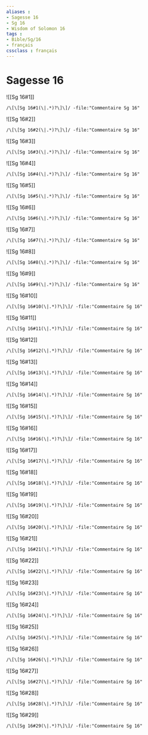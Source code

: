 ```yaml
---
aliases : 
- Sagesse 16
- Sg 16
- Wisdom of Solomon 16
tags : 
- Bible/Sg/16
- français
cssclass : français
---
```


# Sagesse 16

![[Sg 16#1]]

```query
/\[\[Sg 16#1(\|.*)?\]\]/ -file:"Commentaire Sg 16"
```

![[Sg 16#2]]

```query
/\[\[Sg 16#2(\|.*)?\]\]/ -file:"Commentaire Sg 16"
```

![[Sg 16#3]]

```query
/\[\[Sg 16#3(\|.*)?\]\]/ -file:"Commentaire Sg 16"
```

![[Sg 16#4]]

```query
/\[\[Sg 16#4(\|.*)?\]\]/ -file:"Commentaire Sg 16"
```

![[Sg 16#5]]

```query
/\[\[Sg 16#5(\|.*)?\]\]/ -file:"Commentaire Sg 16"
```

![[Sg 16#6]]

```query
/\[\[Sg 16#6(\|.*)?\]\]/ -file:"Commentaire Sg 16"
```

![[Sg 16#7]]

```query
/\[\[Sg 16#7(\|.*)?\]\]/ -file:"Commentaire Sg 16"
```

![[Sg 16#8]]

```query
/\[\[Sg 16#8(\|.*)?\]\]/ -file:"Commentaire Sg 16"
```

![[Sg 16#9]]

```query
/\[\[Sg 16#9(\|.*)?\]\]/ -file:"Commentaire Sg 16"
```

![[Sg 16#10]]

```query
/\[\[Sg 16#10(\|.*)?\]\]/ -file:"Commentaire Sg 16"
```

![[Sg 16#11]]

```query
/\[\[Sg 16#11(\|.*)?\]\]/ -file:"Commentaire Sg 16"
```

![[Sg 16#12]]

```query
/\[\[Sg 16#12(\|.*)?\]\]/ -file:"Commentaire Sg 16"
```

![[Sg 16#13]]

```query
/\[\[Sg 16#13(\|.*)?\]\]/ -file:"Commentaire Sg 16"
```

![[Sg 16#14]]

```query
/\[\[Sg 16#14(\|.*)?\]\]/ -file:"Commentaire Sg 16"
```

![[Sg 16#15]]

```query
/\[\[Sg 16#15(\|.*)?\]\]/ -file:"Commentaire Sg 16"
```

![[Sg 16#16]]

```query
/\[\[Sg 16#16(\|.*)?\]\]/ -file:"Commentaire Sg 16"
```

![[Sg 16#17]]

```query
/\[\[Sg 16#17(\|.*)?\]\]/ -file:"Commentaire Sg 16"
```

![[Sg 16#18]]

```query
/\[\[Sg 16#18(\|.*)?\]\]/ -file:"Commentaire Sg 16"
```

![[Sg 16#19]]

```query
/\[\[Sg 16#19(\|.*)?\]\]/ -file:"Commentaire Sg 16"
```

![[Sg 16#20]]

```query
/\[\[Sg 16#20(\|.*)?\]\]/ -file:"Commentaire Sg 16"
```

![[Sg 16#21]]

```query
/\[\[Sg 16#21(\|.*)?\]\]/ -file:"Commentaire Sg 16"
```

![[Sg 16#22]]

```query
/\[\[Sg 16#22(\|.*)?\]\]/ -file:"Commentaire Sg 16"
```

![[Sg 16#23]]

```query
/\[\[Sg 16#23(\|.*)?\]\]/ -file:"Commentaire Sg 16"
```

![[Sg 16#24]]

```query
/\[\[Sg 16#24(\|.*)?\]\]/ -file:"Commentaire Sg 16"
```

![[Sg 16#25]]

```query
/\[\[Sg 16#25(\|.*)?\]\]/ -file:"Commentaire Sg 16"
```

![[Sg 16#26]]

```query
/\[\[Sg 16#26(\|.*)?\]\]/ -file:"Commentaire Sg 16"
```

![[Sg 16#27]]

```query
/\[\[Sg 16#27(\|.*)?\]\]/ -file:"Commentaire Sg 16"
```

![[Sg 16#28]]

```query
/\[\[Sg 16#28(\|.*)?\]\]/ -file:"Commentaire Sg 16"
```

![[Sg 16#29]]

```query
/\[\[Sg 16#29(\|.*)?\]\]/ -file:"Commentaire Sg 16"
```

